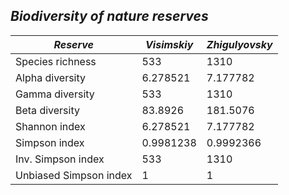 ## *Biodiversity of nature reserves*

| *Reserve* | *Visimskiy*  | *Zhigulyovsky* |
| ------------- | ------------- | ------------- |
| Species richness | 533 | 1310 |
| Alpha diversity | 6.278521 | 7.177782 |
| Gamma diversity | 533 | 1310 |
| Beta diversity | 83.8926 | 181.5076 |
| Shannon index | 6.278521 | 7.177782 |
| Simpson index |  0.9981238 | 0.9992366 |
| Inv. Simpson index | 533 | 1310 |
| Unbiased Simpson index | 1 | 1 |

